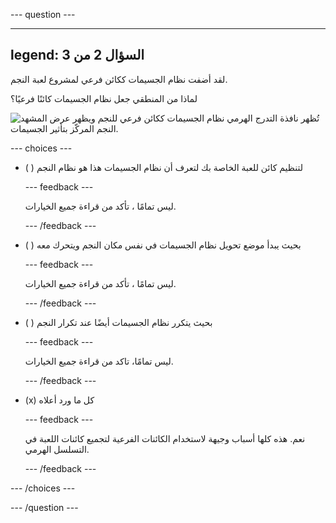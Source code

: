 
--- question ---

---
legend: السؤال 2 من 3
---

لقد أضفت نظام الجسيمات ككائن فرعي لمشروع لعبة النجم.

لماذا من المنطقي جعل نظام الجسيمات كائنًا فرعيًا؟

![تُظهر نافذة التدرج الهرمي نظام الجسيمات ككائن فرعي للنجم ويظهر عرض المشهد النجم المركّز بتأثير الجسيمات.](images/particle-star.png)

--- choices ---

- ( ) لتنظيم كائن للعبة الخاصة بك لتعرف أن نظام الجسيمات هذا هو نظام النجم


  --- feedback ---

  ليس تمامًا ، تأكد من قراءة جميع الخيارات.

  --- /feedback ---

- ( ) بحيث يبدأ موضع تحويل نظام الجسيمات في نفس مكان النجم ويتحرك معه


  --- feedback ---

  ليس تمامًا ، تأكد من قراءة جميع الخيارات.

  --- /feedback ---

- ( ) بحيث يتكرر نظام الجسيمات أيضًا عند تكرار النجم

  --- feedback ---

  ليس تمامًا، تاكد من قراءة جميع الخيارات.

  --- /feedback ---

- (x) كل ما ورد أعلاه

  --- feedback ---

  نعم. هذه كلها أسباب وجيهة لاستخدام الكائنات الفرعية لتجميع كائنات اللعبة في التسلسل الهرمي.

  --- /feedback ---

--- /choices ---

--- /question ---
